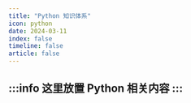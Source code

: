 ```yaml
---
title: "Python 知识体系"
icon: python
date: 2024-03-11
index: false
timeline: false
article: false
---
```

:::info
这里放置 Python 相关内容
:::
---

<AutoCatalog />
